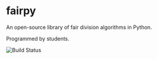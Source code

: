 # fairpy
An open-source library of fair division algorithms in Python.

Programmed by students.

![Build Status](https://github.com/erelsgl/fairpy/workflows/pythonpackage/badge.svg)

